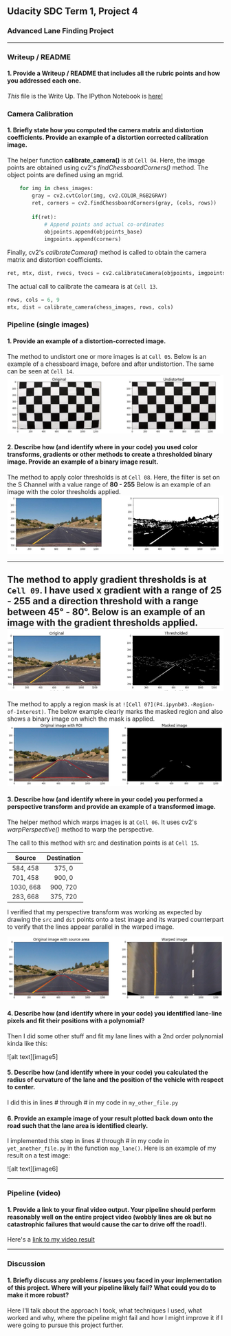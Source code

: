 ## Udacity SDC Term 1, Project 4




### Advanced Lane Finding Project ###
---

### Writeup / README

#### 1. Provide a Writeup / README that includes all the rubric points and how you addressed each one.

*This* file is the Write Up.
The IPython Notebook is [here!](./P4.ipynb)

### Camera Calibration

#### 1. Briefly state how you computed the camera matrix and distortion coefficients. Provide an example of a distortion corrected calibration image.

The helper function **calibrate_camera()** is at `Cell 04`.
Here, the image points are obtained using cv2's *findChessboardCorners()* method. The object points are defined using an mgrid.
```python
    for img in chess_images:
        gray = cv2.cvtColor(img, cv2.COLOR_RGB2GRAY)
        ret, corners = cv2.findChessboardCorners(gray, (cols, rows))
        
        if(ret):
            # Append points and actual co-ordinates
            objpoints.append(objpoints_base)
            imgpoints.append(corners)
```
Finally, cv2's *calibrateCamera()* method is called to obtain the camera matrix and distortion coefficients.
```python
ret, mtx, dist, rvecs, tvecs = cv2.calibrateCamera(objpoints, imgpoints, gray.shape[::-1], None, None)
```


The actual call to calibrate the cameara is at `Cell 13`.
```python
rows, cols = 6, 9
mtx, dist = calibrate_camera(chess_images, rows, cols)
```
### Pipeline (single images)

#### 1. Provide an example of a distortion-corrected image.

The method to undistort one or more images is at `Cell 05`.
Below is an example of a chessboard image, before and after undistortion. The same can be seen at `Cell 14`.
![Undistorted](markdown_images/01_undistorted_comparison.JPG)

#### 2. Describe how (and identify where in your code) you used color transforms, gradients or other methods to create a thresholded binary image.  Provide an example of a binary image result.

The method to apply color thresholds is at `Cell 08`.
Here, the filter is set on the S Channel with a value range of **80 - 255**
Below is an example of an image with the color thresholds applied.
![Color Comparison](markdown_images/02_color_comparison.JPG)

---

The method to apply gradient thresholds is at `Cell 09`.
I have used **x gradient** with a range of **25 - 255** and a **direction** threshold with a range between **45° - 80°**.
Below is an example of an image with the gradient thresholds applied.
![Gradient Comparison](markdown_images/03_gradient_comparison.JPG)
---

The method to apply a region mask is at `![Cell 07](P4.ipynb#3.-Region-of-Interest)`.
The below example clearly marks the masked region and also shows a binary image on which the mask is applied. 
![ROI](markdown_images/04_roi.png)

#### 3. Describe how (and identify where in your code) you performed a perspective transform and provide an example of a transformed image.

The helper method which warps images is at `Cell 06`.
It uses cv2's *warpPerspective()* method to warp the perspective.

The call to this method with src and destination points is at `Cell 15`.

| Source        | Destination   | 
|:-------------:|:-------------:| 
| 584, 458      | 375, 0       | 
| 701, 458    | 900, 0   |
| 1030, 668   | 900, 720     |
| 283, 668     | 375, 720      |

I verified that my perspective transform was working as expected by drawing the `src` and `dst` points onto a test image and its warped counterpart to verify that the lines appear parallel in the warped image.

![alt text](markdown_images/05_warped.png)

#### 4. Describe how (and identify where in your code) you identified lane-line pixels and fit their positions with a polynomial?

Then I did some other stuff and fit my lane lines with a 2nd order polynomial kinda like this:

![alt text][image5]

#### 5. Describe how (and identify where in your code) you calculated the radius of curvature of the lane and the position of the vehicle with respect to center.

I did this in lines # through # in my code in `my_other_file.py`

#### 6. Provide an example image of your result plotted back down onto the road such that the lane area is identified clearly.

I implemented this step in lines # through # in my code in `yet_another_file.py` in the function `map_lane()`.  Here is an example of my result on a test image:

![alt text][image6]

---

### Pipeline (video)

#### 1. Provide a link to your final video output.  Your pipeline should perform reasonably well on the entire project video (wobbly lines are ok but no catastrophic failures that would cause the car to drive off the road!).

Here's a [link to my video result](./project_video.mp4)

---

### Discussion

#### 1. Briefly discuss any problems / issues you faced in your implementation of this project.  Where will your pipeline likely fail?  What could you do to make it more robust?

Here I'll talk about the approach I took, what techniques I used, what worked and why, where the pipeline might fail and how I might improve it if I were going to pursue this project further.  
